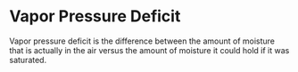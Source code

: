 # Vapor Pressure Deficit
Vapor pressure deficit  is the difference between the amount of moisture that is actually in the air versus the amount of moisture it could hold if it was saturated.